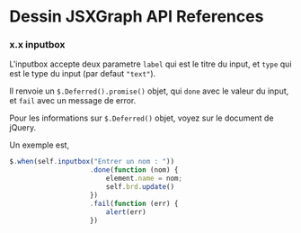 # Dessin JSXGraph API References

### x.x inputbox

L'inputbox accepte deux parametre `label` qui est le titre du input, et `type` qui est le type du input (par defaut `"text"`).

Il renvoie un `$.Deferred().promise()` objet, qui `done` avec le valeur du input, et `fail` avec un message de error.

Pour les informations sur `$.Deferred()` objet, voyez sur le document de jQuery.

Un exemple est,

```javascript
$.when(self.inputbox("Entrer un nom : "))
					.done(function (nom) {
						element.name = nom;
						self.brd.update()
					})
					.fail(function (err) {
						alert(err)
					})
```

